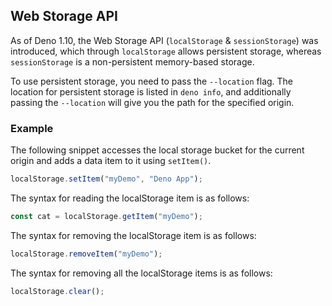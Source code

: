 ## Web Storage API

As of Deno 1.10, the Web Storage API (`localStorage` & `sessionStorage`) was
introduced, which through `localStorage` allows persistent storage, whereas
`sessionStorage` is a non-persistent memory-based storage.

To use persistent storage, you need to pass the `--location` flag. The location
for persistent storage is listed in `deno info`, and additionally passing the
`--location` will give you the path for the specified origin.

### Example

The following snippet accesses the local storage bucket for the current origin
and adds a data item to it using `setItem()`.

```ts
localStorage.setItem("myDemo", "Deno App");
```

The syntax for reading the localStorage item is as follows:

```ts
const cat = localStorage.getItem("myDemo");
```

The syntax for removing the localStorage item is as follows:

```ts
localStorage.removeItem("myDemo");
```

The syntax for removing all the localStorage items is as follows:

```ts
localStorage.clear();
```
